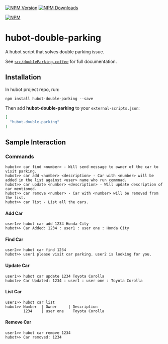 [![NPM Version][npm-image]][npm-url]
[![NPM Downloads][downloads-image]][downloads-url]

[![NPM][npm-download-image]][npm-url]

# hubot-double-parking

A hubot script that solves double parking issue.

See [`src/doubleParking.coffee`](src/doubleParking.coffee) for full documentation.

## Installation

In hubot project repo, run:

`npm install hubot-double-parking --save`

Then add **hubot-double-parking** to your `external-scripts.json`:

```json
[
  "hubot-double-parking"
]
```

## Sample Interaction

### Commands

```
hubot>> car find <number> - Will send message to owner of the car to visit parking.
hubot>> car add <number> <description> - Car with <number> will be added in the list against <user> name who run commnad.
hubot>> car update <number> <description> - Will update description of car mentioned.
hubot>> car remove <number> - Car with <number> will be removed from the list.
hubot>> car list - List all the cars.

```

#### Add Car
```
user1>> hubot car add 1234 Honda City
hubot>> Car Added: 1234 : user1 : user one : Honda City
```

#### Find Car
```
user2>> hubot car find 1234
hubot>> user1 please visit car parking. user2 is looking for you.
```

#### Update Car
```
user1>> hubot car update 1234 Toyota Corolla
hubot>> Car Updated: 1234 : user1 : user one : Toyota Corolla
```

#### List Car
```
user1>> hubot car list
hubot>> Number	| Owner		| Description
		1234 	| user one 	  Toyota Corolla
```

#### Remove Car
```
user1>> hubot car remove 1234
hubot>> Car removed: 1234
```

[npm-image]: https://img.shields.io/npm/v/hubot-double-parking.svg
[npm-url]: https://www.npmjs.com/package/hubot-double-parking
[npm-download-image]: https://nodei.co/npm/hubot-double-parking.png?downloads=true&downloadRank=true
[downloads-image]: https://img.shields.io/npm/dm/hubot-double-parking.svg
[downloads-url]: https://www.npmjs.com/package/hubot-double-parking